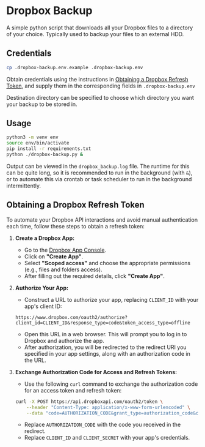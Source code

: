 # Dropbox Backup

A simple python script that downloads all your Dropbox files to a directory of your choice. Typically used to backup your files to an external HDD.

## Credentials

```bash
cp .dropbox-backup.env.example .dropbox-backup.env
```

Obtain credentials using the instructions in [Obtaining a Dropbox Refresh Token](#obtaining-a-dropbox-refresh-token), and supply them in the corresponding fields in `.dropbox-backup.env`

Destination directory can be specified to choose which directory you want your backup to be stored in.

## Usage

```bash
python3 -m venv env
source env/bin/activate
pip install -r requirements.txt
python ./dropbox-backup.py &
```

Output can be viewed in the `dropbox_backup.log` file. The runtime for this can be quite long, so it is recommended to run in the background (with `&`), or to automate this via crontab or task scheduler to run in the background intermittently.

##  Obtaining a Dropbox Refresh Token

To automate your Dropbox API interactions and avoid manual authentication each time, follow these steps to obtain a refresh token:

1. **Create a Dropbox App:**
    - Go to the [Dropbox App Console](https://www.dropbox.com/developers/apps).
    - Click on **"Create App"**.
    - Select **"Scoped access"** and choose the appropriate permissions (e.g., files and folders access).
    - After filling out the required details, click **"Create App"**.

2. **Authorize Your App:**
    - Construct a URL to authorize your app, replacing `CLIENT_ID` with your app's client ID:
    ```plaintext
    https://www.dropbox.com/oauth2/authorize?client_id=CLIENT_ID&response_type=code&token_access_type=offline
    ```
    - Open this URL in a web browser. This will prompt you to log in to Dropbox and authorize the app.
    - After authorization, you will be redirected to the redirect URI you specified in your app settings, along with an authorization code in the URL.

3. **Exchange Authorization Code for Access and Refresh Tokens:**
    - Use the following `curl` command to exchange the authorization code for an access token and refresh token:
     ```bash
     curl -X POST https://api.dropboxapi.com/oauth2/token \
         --header "Content-Type: application/x-www-form-urlencoded" \
         --data "code=AUTHORIZATION_CODE&grant_type=authorization_code&client_id=CLIENT_ID&client_secret=CLIENT_SECRET"
     ```
    - Replace `AUTHORIZATION_CODE` with the code you received in the redirect.
    - Replace `CLIENT_ID` and `CLIENT_SECRET` with your app's credentials.
